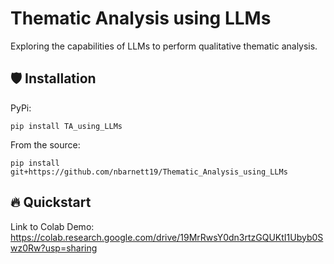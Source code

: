 # Thematic Analysis using LLMs
Exploring the capabilities of LLMs to perform qualitative thematic analysis.

## 🛡️ Installation

PyPi:

`pip install TA_using_LLMs
`

From the source:

`
pip install git+https://github.com/nbarnett19/Thematic_Analysis_using_LLMs
`

## 🔥 Quickstart

Link to Colab Demo: https://colab.research.google.com/drive/19MrRwsY0dn3rtzGQUKtI1Ubyb0Swz0Rw?usp=sharing 
